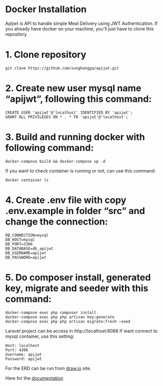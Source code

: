 # Docker Installation
Apijwt is API to handle simple Meal Delivery using JWT Authentication. If you already have docker on your machine, you'll just have to clone this repository.

# 1. Clone repository

```
git clone https://github.com/sunghangga/apijwt.git
```

# 2. Create new user mysql name “apijwt”, following this command:

```
CREATE USER 'apijwt'@'localhost' IDENTIFIED BY 'apijwt';
GRANT ALL PRIVILEGES ON * . * TO 'apijwt'@'localhost';
```

# 3. Build and running docker with following command:

```
docker-compose build && docker-compose up -d
```

If you want to check container is running or not, can use this command:

```
docker container ls
```

# 4. Create .env file with copy .env.example in folder “src” and change the connection:

```
DB_CONNECTION=mysql
DB_HOST=mysql
DB_PORT=3306
DB_DATABASE=db_apijwt
DB_USERNAME=apijwt
DB_PASSWORD=apijwt
```

# 5. Do composer install, generated key, migrate and seeder with this command:

```
docker-compose exec php composer install
docker-compose exec php php artisan key:generate
docker-compose exec php php artisan migrate:fresh –seed
```

Laravel project can be access in http://localhost:8088
If want connect to mysql container, use this setting:

```
Host: localhost
Port: 4306
Username: apijwt
Password: apijwt
```

For the ERD can be run from [draw.io](https://draw.io/) site.

Here for the [documentation](https://github.com/sunghangga/apijwt/blob/master/documentation.docx)

